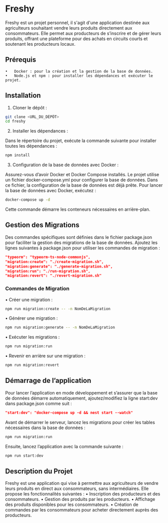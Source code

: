 # Freshy

Freshy est un projet personnel, il s'agit d'une application destinée aux agriculteurs souhaitant vendre leurs produits directement aux consommateurs. Elle permet aux producteurs de s’inscrire et de gérer leurs produits, offrant une plateforme pour des achats en circuits courts et soutenant les producteurs locaux.

## Prérequis

    •	Docker : pour la création et la gestion de la base de données.
    •	Node.js et npm : pour installer les dépendances et exécuter le projet.

## Installation

1. Cloner le dépôt :

```bash
git clone <URL_DU_DÉPÔT>
cd freshy
```

2. Installer les dépendances :

Dans le répertoire du projet, exécute la commande suivante pour installer toutes les dépendances :

```bash
npm install
```

3. Configuration de la base de données avec Docker :

Assurez-vous d’avoir Docker et Docker Compose installés. Le projet utilise un fichier docker-compose.yml pour configurer la base de données. Dans ce fichier, la configuration de la base de données est déjà prête.
Pour lancer la base de données avec Docker, exécutez :

```bash
docker-compose up -d
```

Cette commande démarre les conteneurs nécessaires en arrière-plan.

## Gestion des Migrations

Des commandes spécifiques sont définies dans le fichier package.json pour faciliter la gestion des migrations de la base de données. Ajoutez les lignes suivantes à package.json pour utiliser les commandes de migration :

```json
"typeorm": "typeorm-ts-node-commonjs",
"migration:create": "./create-migration.sh",
"migration:generate": "./generate-migration.sh",
"migration:run": "./run-migration.sh",
"migration:revert": "./revert-migration.sh"
```

### Commandes de Migration

• Créer une migration :

```bash
npm run migration:create -- -n NomDeLaMigration
```

• Générer une migration :

```bash
npm run migration:generate -- -n NomDeLaMigration
```

• Exécuter les migrations :

```bash
npm run migration:run
```

• Revenir en arrière sur une migration :

```bash
npm run migration:revert
```

## Démarrage de l’application

Pour lancer l’application en mode développement et s’assurer que la base de données démarre automatiquement, ajoutez/modifiez la ligne start:dev dans package.json comme suit :

```json
"start:dev": "docker-compose up -d && nest start --watch"
```

Avant de démarrer le serveur, lancez les migrations pour créer les tables nécessaires dans la base de données :

```bash
npm run migration:run
```

Ensuite, lancez l’application avec la commande suivante :

```bash
npm run start:dev
```

## Description du Projet

Freshy est une application qui vise à permettre aux agriculteurs de vendre leurs produits en direct aux consommateurs, sans intermédiaires. Elle propose les fonctionnalités suivantes :
• Inscription des producteurs et des consommateurs.
• Gestion des produits par les producteurs.
• Affichage des produits disponibles pour les consommateurs.
• Création de commandes par les consommateurs pour acheter directement auprès des producteurs.
